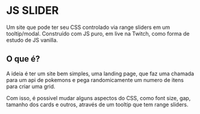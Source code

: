 # JS SLIDER

Um site que pode ter seu CSS controlado via range sliders em um tooltip/modal. Construído com JS puro, em
live na Twitch, como forma de estudo de JS vanilla.

## O que é?

A ideia é ter um site bem simples, uma landing page, que faz uma chamada para um api de pokemons e pega
randomicamente um numero de itens para criar uma grid.

Com isso, é possivel mudar alguns aspectos do CSS, como font size, gap, tamanho dos cards e outros, através
de um tooltip que tem range sliders.
